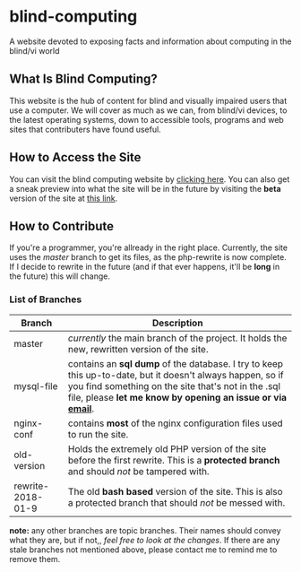 # blind-computing
A website devoted to exposing facts and information about computing in the blind/vi world

## What Is Blind Computing?

This website is the hub of content for blind and visually impaired users that use a computer. We will cover as much as we can, from blind/vi devices, to the latest operating systems, down to accessible tools, programs and web sites that contributers have found useful.

## How to Access the Site

You can visit the blind computing website by [clicking here](https://blindcomputing.org).
  You can also get a sneak preview into what the site will be in the future by visiting the __beta__ version of the site at [this link](https://beta.blindcomputing.org).

## How to Contribute

  If you're a programmer, you're allready in the right place. Currently, the site uses the _master_ branch to get its files,  as the php-rewrite is now complete. If I decide to rewrite in the future (and if that ever happens, it'll be __long__ in the future) this will change.

### List of Branches

__Branch__ | __Description__
---------- | ---------------
master | _currently_ the main branch of the project. It holds the new, rewritten version of the site.
mysql-file | contains an __sql dump__ of the database. I try to keep this up-to-date, but it doesn't always happen, so if you find something on the site that's not in the .sql file, please __let me know by opening an issue or via [email](mailto:mikeybuchan@hotmail.co.uk)__.
nginx-conf | contains __most__ of the nginx configuration files used to run the site.
old-version | Holds the extremely old PHP version of the site before the first rewrite. This is a __protected branch__ and should _not_ be tampered with.
rewrite-2018-01-9 | The old __bash based__ version of the site. This is also a protected branch that should _not_ be messed with.

__note:__ any other branches are topic branches. Their names should convey what they are, but if not,, _feel free to look at the changes_. If there are any stale branches not mentioned above, please contact me to remind me to remove them.
